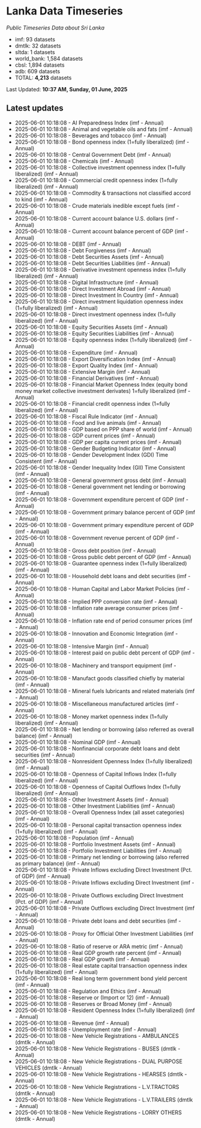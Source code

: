 # Lanka Data Timeseries
*Public Timeseries Data about Sri Lanka*

* imf: 93 datasets
* dmtlk: 32 datasets
* sltda: 1 datasets
* world_bank: 1,584 datasets
* cbsl: 1,894 datasets
* adb: 609 datasets
* TOTAL: **4,213** datasets

Last Updated: **10:37 AM, Sunday, 01 June, 2025**

## Latest updates

* 2025-06-01 10:18:08 - AI Preparedness Index (imf - Annual)
* 2025-06-01 10:18:08 - Animal and vegetable oils and fats (imf - Annual)
* 2025-06-01 10:18:08 - Beverages and tobacco (imf - Annual)
* 2025-06-01 10:18:08 - Bond openness index (1=fully liberalized) (imf - Annual)
* 2025-06-01 10:18:08 - Central Government Debt (imf - Annual)
* 2025-06-01 10:18:08 - Chemicals (imf - Annual)
* 2025-06-01 10:18:08 - Collective investment openness index (1=fully liberalized) (imf - Annual)
* 2025-06-01 10:18:08 - Commercial credit openness index (1=fully liberalized) (imf - Annual)
* 2025-06-01 10:18:08 - Commodity & transactions not classified accord to kind (imf - Annual)
* 2025-06-01 10:18:08 - Crude materials inedible except fuels (imf - Annual)
* 2025-06-01 10:18:08 - Current account balance U.S. dollars (imf - Annual)
* 2025-06-01 10:18:08 - Current account balance percent of GDP (imf - Annual)
* 2025-06-01 10:18:08 - DEBT (imf - Annual)
* 2025-06-01 10:18:08 - Debt Forgiveness (imf - Annual)
* 2025-06-01 10:18:08 - Debt Securities Assets (imf - Annual)
* 2025-06-01 10:18:08 - Debt Securities Liabilities (imf - Annual)
* 2025-06-01 10:18:08 - Derivative investment openness index (1=fully liberalized) (imf - Annual)
* 2025-06-01 10:18:08 - Digital Infrastructure (imf - Annual)
* 2025-06-01 10:18:08 - Direct Investment Abroad (imf - Annual)
* 2025-06-01 10:18:08 - Direct Investment In Country (imf - Annual)
* 2025-06-01 10:18:08 - Direct investment liquidation openness index (1=fully liberalized) (imf - Annual)
* 2025-06-01 10:18:08 - Direct investment openness index (1=fully liberalized) (imf - Annual)
* 2025-06-01 10:18:08 - Equity Securities Assets (imf - Annual)
* 2025-06-01 10:18:08 - Equity Securities Liabilities (imf - Annual)
* 2025-06-01 10:18:08 - Equity openness index (1=fully liberalized) (imf - Annual)
* 2025-06-01 10:18:08 - Expenditure (imf - Annual)
* 2025-06-01 10:18:08 - Export Diversification Index (imf - Annual)
* 2025-06-01 10:18:08 - Export Quality Index (imf - Annual)
* 2025-06-01 10:18:08 - Extensive Margin (imf - Annual)
* 2025-06-01 10:18:08 - Financial Derivatives (imf - Annual)
* 2025-06-01 10:18:08 - Financial Market Openness Index (equity bond money market collective investment derivates) 1=fully liberalized (imf - Annual)
* 2025-06-01 10:18:08 - Financial credit openness index (1=fully liberalized) (imf - Annual)
* 2025-06-01 10:18:08 - Fiscal Rule Indicator (imf - Annual)
* 2025-06-01 10:18:08 - Food and live animals (imf - Annual)
* 2025-06-01 10:18:08 - GDP based on PPP share of world (imf - Annual)
* 2025-06-01 10:18:08 - GDP current prices (imf - Annual)
* 2025-06-01 10:18:08 - GDP per capita current prices (imf - Annual)
* 2025-06-01 10:18:08 - Gender Budgeting Indicator (imf - Annual)
* 2025-06-01 10:18:08 - Gender Development Index (GDI) Time Consistent (imf - Annual)
* 2025-06-01 10:18:08 - Gender Inequality Index (GII) Time Consistent (imf - Annual)
* 2025-06-01 10:18:08 - General government gross debt (imf - Annual)
* 2025-06-01 10:18:08 - General government net lending or borrowing (imf - Annual)
* 2025-06-01 10:18:08 - Government expenditure percent of GDP (imf - Annual)
* 2025-06-01 10:18:08 - Government primary balance percent of GDP (imf - Annual)
* 2025-06-01 10:18:08 - Government primary expenditure percent of GDP (imf - Annual)
* 2025-06-01 10:18:08 - Government revenue percent of GDP (imf - Annual)
* 2025-06-01 10:18:08 - Gross debt position (imf - Annual)
* 2025-06-01 10:18:08 - Gross public debt percent of GDP (imf - Annual)
* 2025-06-01 10:18:08 - Guarantee openness index (1=fully liberalized) (imf - Annual)
* 2025-06-01 10:18:08 - Household debt loans and debt securities (imf - Annual)
* 2025-06-01 10:18:08 - Human Capital and Labor Market Policies (imf - Annual)
* 2025-06-01 10:18:08 - Implied PPP conversion rate (imf - Annual)
* 2025-06-01 10:18:08 - Inflation rate average consumer prices (imf - Annual)
* 2025-06-01 10:18:08 - Inflation rate end of period consumer prices (imf - Annual)
* 2025-06-01 10:18:08 - Innovation and Economic Integration (imf - Annual)
* 2025-06-01 10:18:08 - Intensive Margin (imf - Annual)
* 2025-06-01 10:18:08 - Interest paid on public debt percent of GDP (imf - Annual)
* 2025-06-01 10:18:08 - Machinery and transport equipment (imf - Annual)
* 2025-06-01 10:18:08 - Manufact goods classified chiefly by material (imf - Annual)
* 2025-06-01 10:18:08 - Mineral fuels lubricants and related materials (imf - Annual)
* 2025-06-01 10:18:08 - Miscellaneous manufactured articles (imf - Annual)
* 2025-06-01 10:18:08 - Money market openness index (1=fully liberalized) (imf - Annual)
* 2025-06-01 10:18:08 - Net lending or borrowing (also referred as overall balance) (imf - Annual)
* 2025-06-01 10:18:08 - Nominal GDP (imf - Annual)
* 2025-06-01 10:18:08 - Nonfinancial corporate debt loans and debt securities (imf - Annual)
* 2025-06-01 10:18:08 - Nonresident Openness Index (1=fully liberalized) (imf - Annual)
* 2025-06-01 10:18:08 - Openness of Capital Inflows Index (1=fully liberalized) (imf - Annual)
* 2025-06-01 10:18:08 - Openness of Capital Outflows Index (1=fully liberalized) (imf - Annual)
* 2025-06-01 10:18:08 - Other Investment Assets (imf - Annual)
* 2025-06-01 10:18:08 - Other Investment Liabilities (imf - Annual)
* 2025-06-01 10:18:08 - Overall Openness Index (all asset categories) (imf - Annual)
* 2025-06-01 10:18:08 - Personal capital transaction openness index (1=fully liberalized) (imf - Annual)
* 2025-06-01 10:18:08 - Population (imf - Annual)
* 2025-06-01 10:18:08 - Portfolio Investment Assets (imf - Annual)
* 2025-06-01 10:18:08 - Portfolio Investment Liabilities (imf - Annual)
* 2025-06-01 10:18:08 - Primary net lending or borrowing (also referred as primary balance) (imf - Annual)
* 2025-06-01 10:18:08 - Private Inflows excluding Direct Investment (Pct. of GDP) (imf - Annual)
* 2025-06-01 10:18:08 - Private Inflows excluding Direct Investment (imf - Annual)
* 2025-06-01 10:18:08 - Private Outflows excluding Direct Investment (Pct. of GDP) (imf - Annual)
* 2025-06-01 10:18:08 - Private Outflows excluding Direct Investment (imf - Annual)
* 2025-06-01 10:18:08 - Private debt loans and debt securities (imf - Annual)
* 2025-06-01 10:18:08 - Proxy for Official Other Investment Liabilities (imf - Annual)
* 2025-06-01 10:18:08 - Ratio of reserve or ARA metric (imf - Annual)
* 2025-06-01 10:18:08 - Real GDP growth rate percent (imf - Annual)
* 2025-06-01 10:18:08 - Real GDP growth (imf - Annual)
* 2025-06-01 10:18:08 - Real estate capital transaction openness index (1=fully liberalized) (imf - Annual)
* 2025-06-01 10:18:08 - Real long term government bond yield percent (imf - Annual)
* 2025-06-01 10:18:08 - Regulation and Ethics (imf - Annual)
* 2025-06-01 10:18:08 - Reserve or (Import or 12) (imf - Annual)
* 2025-06-01 10:18:08 - Reserves or Broad Money (imf - Annual)
* 2025-06-01 10:18:08 - Resident Openness Index (1=fully liberalized) (imf - Annual)
* 2025-06-01 10:18:08 - Revenue (imf - Annual)
* 2025-06-01 10:18:08 - Unemployment rate (imf - Annual)
* 2025-06-01 10:18:08 - New Vehicle Registrations - AMBULANCES (dmtlk - Annual)
* 2025-06-01 10:18:08 - New Vehicle Registrations - BUSES (dmtlk - Annual)
* 2025-06-01 10:18:08 - New Vehicle Registrations - DUAL PURPOSE VEHICLES (dmtlk - Annual)
* 2025-06-01 10:18:08 - New Vehicle Registrations - HEARSES (dmtlk - Annual)
* 2025-06-01 10:18:08 - New Vehicle Registrations - L.V.TRACTORS (dmtlk - Annual)
* 2025-06-01 10:18:08 - New Vehicle Registrations - L.V.TRAILERS (dmtlk - Annual)
* 2025-06-01 10:18:08 - New Vehicle Registrations - LORRY OTHERS (dmtlk - Annual)